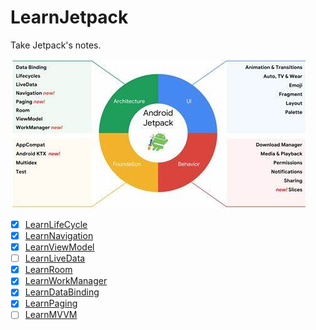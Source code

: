# LearnJetpack
Take Jetpack's notes.

![Jetpack](https://github.com/Simplation/LearnJetpack/blob/master/pic/Jetpack%20%E6%9E%84%E6%88%90.jpg)

- [x] [LearnLifeCycle](https://github.com/Simplation/LearnJetpack/tree/main/learnlifecycle)
- [x] [LearnNavigation](https://github.com/Simplation/LearnJetpack/tree/main/learnnavigation)
- [x] [LearnViewModel](https://github.com/Simplation/LearnJetpack/tree/main/learnviewmodel)
- [ ] [LearnLiveData](https://github.com/Simplation/LearnJetpack/tree/main/learnlivedata)
- [x] [LearnRoom](https://github.com/Simplation/LearnJetpack/tree/main/learnroom)
- [x] [LearnWorkManager](https://github.com/Simplation/LearnJetpack/tree/main/learnworkmanager)
- [x] [LearnDataBinding](https://github.com/Simplation/LearnJetpack/tree/main/learndatabinding)
- [x] [LearnPaging](https://github.com/Simplation/LearnJetpack/tree/main/learnpaging)
- [ ] [LearnMVVM](https://github.com/Simplation/LearnJetpack/tree/main/jetpackmvvm)
